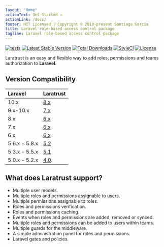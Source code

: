 ```yaml
---
layout: "Home"
actionText: Get Started →
actionLink: /docs/
footer: MIT Licensed | Copyright © 2018-present Santiago Garcia
title: Laravel role-based access control package
tagline: Laravel role-based access control package
---
```


[![tests](https://github.com/santigarcor/laratrust/workflows/tests/badge.svg)](https://github.com/santigarcor/laratrust/actions?query=workflow%3Atests)
[![Latest Stable Version](https://poser.pugx.org/santigarcor/laratrust/v)](//packagist.org/packages/santigarcor/laratrust)
[![Total Downloads](https://poser.pugx.org/santigarcor/laratrust/downloads)](//packagist.org/packages/santigarcor/laratrust)
[![StyleCI](https://styleci.io/repos/59691202/shield)](https://styleci.io/repos/59691202)
[![License](https://poser.pugx.org/santigarcor/laratrust/license)](//packagist.org/packages/santigarcor/laratrust)

Laratrust is an easy and flexible way to add roles, permissions and teams authorization to **Laravel**.

## Version Compatibility

| Laravel       | Laratrust                                                 |
| :------------ | :-------------------------------------------------------- |
| 10.x          | [8.x](/docs/8x/)                                          |
| 9.x-10.x      | [7.x](/docs/7.x/)                                         |
| 8.x           | [6.x](/docs/6.x/)                                         |
| 7.x           | [6.x](/docs/6.x/)                                         |
| 6.x           | [6.x](/docs/6.x/)                                         |
| 5.6.x - 5.8.x | [5.2](/docs/5.2/)                                         |
| 5.3.x - 5.5.x | [5.1](/docs/5.1/)                                         |
| 5.0.x - 5.2.x | [4.0](https://github.com/santigarcor/laratrust/tree/4.0). |

## What does Laratrust support?

- Multiple user models.
- Multiple roles and permissions assignable to users.
- Multiple permissions assignable to roles.
- Roles and permissions verification.
- Roles and permissions caching.
- Events when roles and permissions are added, removed or synced.
- Multiple roles and permissions can be added to users within teams.
- Multiple guards for the middleware.
- A simple administration panel for roles and permissions.
- Laravel gates and policies.
